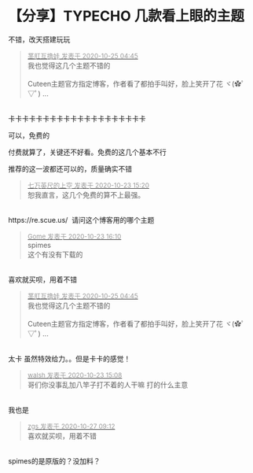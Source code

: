 # 【分享】TYPECHO 几款看上眼的主题


不错，改天搭建玩玩

<div class="quote"><blockquote><font size="2"><a href="https://www.hostloc.com/forum.php?mod=redirect&amp;goto=findpost&amp;pid=9348500&amp;ptid=757619" target="_blank"><font color="#999999">茎肛互撸娃 发表于 2020-10-25 04:45</font></a></font><br />
我也觉得这几个主题不错的<br />
<br />
Cuteen主题官方指定博客，作者看了都拍手叫好，脸上笑开了花 ヾ(✿ﾟ▽ﾟ) ...</blockquote></div><br />
卡卡卡卡卡卡卡卡卡卡卡卡卡卡卡卡卡卡卡卡

可以，免费的

付费就算了，关键还不好看。免费的这几个基本不行

推荐的这一波都还可以的，质量确实不错

<div class="quote"><blockquote><font size="2"><a href="https://www.hostloc.com/forum.php?mod=redirect&amp;goto=findpost&amp;pid=9341366&amp;ptid=757619" target="_blank"><font color="#999999">七万英尺的上空 发表于 2020-10-23 15:20</font></a></font><br />
恕我直言，这几个免费的算不上最强。</blockquote></div><br />
https://re.scue.us/&nbsp;&nbsp;请问这个博客用的哪个主题

<div class="quote"><blockquote><font size="2"><a href="https://www.hostloc.com/forum.php?mod=redirect&amp;goto=findpost&amp;pid=9341660&amp;ptid=757619" target="_blank"><font color="#999999">Gome 发表于 2020-10-23 16:10</font></a></font><br />
spimes&nbsp;&nbsp;<br />
这个有没有下载的</blockquote></div><br />
喜欢就买呗，用着不错

<div class="quote"><blockquote><font size="2"><a href="https://www.hostloc.com/forum.php?mod=redirect&amp;goto=findpost&amp;pid=9348500&amp;ptid=757619" target="_blank"><font color="#999999">茎肛互撸娃 发表于 2020-10-25 04:45</font></a></font><br />
我也觉得这几个主题不错的<br />
<br />
Cuteen主题官方指定博客，作者看了都拍手叫好，脸上笑开了花 ヾ(✿ﾟ▽ﾟ) ...</blockquote></div><br />
太卡 虽然特效给力。。但是卡卡的感觉！

<div class="quote"><blockquote><font size="2"><a href="https://www.hostloc.com/forum.php?mod=redirect&amp;goto=findpost&amp;pid=9341309&amp;ptid=757619" target="_blank"><font color="#999999">walsh 发表于 2020-10-23 15:08</font></a></font><br />
哥们你没事乱加八竿子打不着的人干嘛 打的什么主意</blockquote></div><br />
我也是

<div class="quote"><blockquote><font size="2"><a href="https://www.hostloc.com/forum.php?mod=redirect&amp;goto=findpost&amp;pid=9357381&amp;ptid=757619" target="_blank"><font color="#999999">zgs 发表于 2020-10-27 09:12</font></a></font><br />
喜欢就买呗，用着不错</blockquote></div><br />
spimes的是原版的？没加料？
